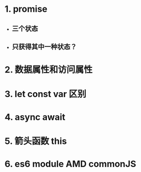 # 1. promise
  * ## 三个状态

  * ## 只获得其中一种状态？

# 2. 数据属性和访问属性

# 3. let const var 区别

# 4. async await

# 5. 箭头函数 this

# 6. es6 module  AMD  commonJS